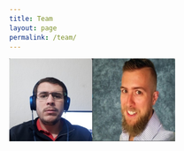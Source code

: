 ```yaml
---
title: Team
layout: page
permalink: /team/
---
```


<img src="teampics/ayrton.jpg" width=150 height=150 style="float: left" alt="">
<img src="teampics/andrew.jpg" width=150 height=150 style="float: left" alt="">
